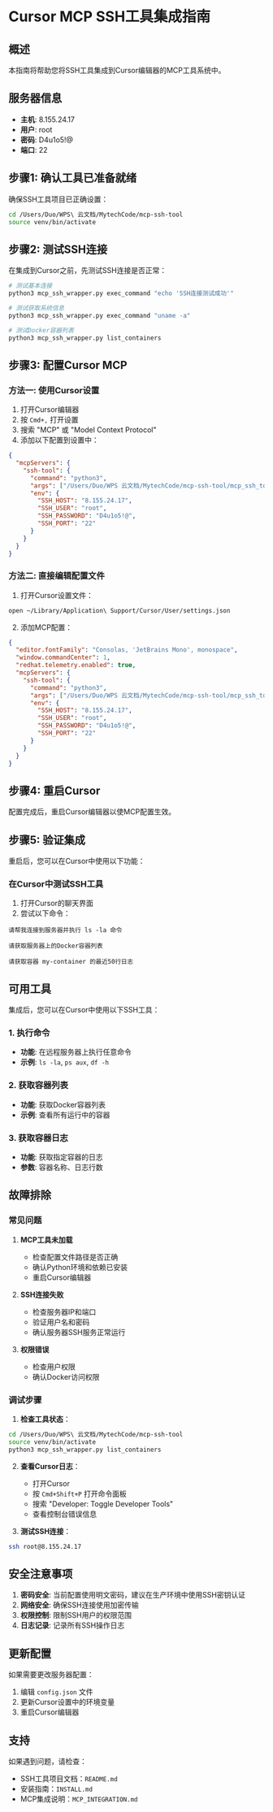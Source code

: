 # Cursor MCP SSH工具集成指南

## 概述

本指南将帮助您将SSH工具集成到Cursor编辑器的MCP工具系统中。

## 服务器信息

- **主机**: 8.155.24.17
- **用户**: root
- **密码**: D4u1o5!@
- **端口**: 22

## 步骤1: 确认工具已准备就绪

确保SSH工具项目已正确设置：

```bash
cd /Users/Duo/WPS\ 云文档/MytechCode/mcp-ssh-tool
source venv/bin/activate
```

## 步骤2: 测试SSH连接

在集成到Cursor之前，先测试SSH连接是否正常：

```bash
# 测试基本连接
python3 mcp_ssh_wrapper.py exec_command "echo 'SSH连接测试成功'"

# 测试获取系统信息
python3 mcp_ssh_wrapper.py exec_command "uname -a"

# 测试Docker容器列表
python3 mcp_ssh_wrapper.py list_containers
```

## 步骤3: 配置Cursor MCP

### 方法一: 使用Cursor设置

1. 打开Cursor编辑器
2. 按 `Cmd+,` 打开设置
3. 搜索 "MCP" 或 "Model Context Protocol"
4. 添加以下配置到设置中：

```json
{
  "mcpServers": {
    "ssh-tool": {
      "command": "python3",
      "args": ["/Users/Duo/WPS 云文档/MytechCode/mcp-ssh-tool/mcp_ssh_tool.py"],
      "env": {
        "SSH_HOST": "8.155.24.17",
        "SSH_USER": "root",
        "SSH_PASSWORD": "D4u1o5!@",
        "SSH_PORT": "22"
      }
    }
  }
}
```

### 方法二: 直接编辑配置文件

1. 打开Cursor设置文件：
```bash
open ~/Library/Application\ Support/Cursor/User/settings.json
```

2. 添加MCP配置：
```json
{
  "editor.fontFamily": "Consolas, 'JetBrains Mono', monospace",
  "window.commandCenter": 1,
  "redhat.telemetry.enabled": true,
  "mcpServers": {
    "ssh-tool": {
      "command": "python3",
      "args": ["/Users/Duo/WPS 云文档/MytechCode/mcp-ssh-tool/mcp_ssh_tool.py"],
      "env": {
        "SSH_HOST": "8.155.24.17",
        "SSH_USER": "root",
        "SSH_PASSWORD": "D4u1o5!@",
        "SSH_PORT": "22"
      }
    }
  }
}
```

## 步骤4: 重启Cursor

配置完成后，重启Cursor编辑器以使MCP配置生效。

## 步骤5: 验证集成

重启后，您可以在Cursor中使用以下功能：

### 在Cursor中测试SSH工具

1. 打开Cursor的聊天界面
2. 尝试以下命令：

```
请帮我连接到服务器并执行 ls -la 命令
```

```
请获取服务器上的Docker容器列表
```

```
请获取容器 my-container 的最近50行日志
```

## 可用工具

集成后，您可以在Cursor中使用以下SSH工具：

### 1. 执行命令
- **功能**: 在远程服务器上执行任意命令
- **示例**: `ls -la`, `ps aux`, `df -h`

### 2. 获取容器列表
- **功能**: 获取Docker容器列表
- **示例**: 查看所有运行中的容器

### 3. 获取容器日志
- **功能**: 获取指定容器的日志
- **参数**: 容器名称、日志行数

## 故障排除

### 常见问题

1. **MCP工具未加载**
   - 检查配置文件路径是否正确
   - 确认Python环境和依赖已安装
   - 重启Cursor编辑器

2. **SSH连接失败**
   - 检查服务器IP和端口
   - 验证用户名和密码
   - 确认服务器SSH服务正常运行

3. **权限错误**
   - 检查用户权限
   - 确认Docker访问权限

### 调试步骤

1. **检查工具状态**：
```bash
cd /Users/Duo/WPS\ 云文档/MytechCode/mcp-ssh-tool
source venv/bin/activate
python3 mcp_ssh_wrapper.py list_containers
```

2. **查看Cursor日志**：
   - 打开Cursor
   - 按 `Cmd+Shift+P` 打开命令面板
   - 搜索 "Developer: Toggle Developer Tools"
   - 查看控制台错误信息

3. **测试SSH连接**：
```bash
ssh root@8.155.24.17
```

## 安全注意事项

1. **密码安全**: 当前配置使用明文密码，建议在生产环境中使用SSH密钥认证
2. **网络安全**: 确保SSH连接使用加密传输
3. **权限控制**: 限制SSH用户的权限范围
4. **日志记录**: 记录所有SSH操作日志

## 更新配置

如果需要更改服务器配置：

1. 编辑 `config.json` 文件
2. 更新Cursor设置中的环境变量
3. 重启Cursor编辑器

## 支持

如果遇到问题，请检查：
- SSH工具项目文档：`README.md`
- 安装指南：`INSTALL.md`
- MCP集成说明：`MCP_INTEGRATION.md` 
